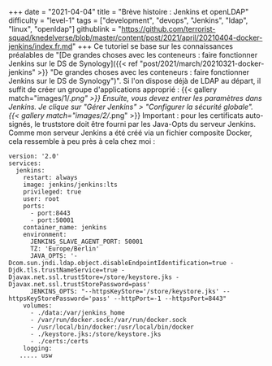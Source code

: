 +++
date = "2021-04-04"
title = "Brève histoire : Jenkins et openLDAP"
difficulty = "level-1"
tags = ["development", "devops", "Jenkins", "ldap", "linux", "openldap"]
githublink = "https://github.com/terrorist-squad/knedelverse/blob/master/content/post/2021/april/20210404-docker-jenkins/index.fr.md"
+++
Ce tutoriel se base sur les connaissances préalables de "[De grandes choses avec les conteneurs : faire fonctionner Jenkins sur le DS de Synology]({{< ref "post/2021/march/20210321-docker-jenkins" >}} "De grandes choses avec les conteneurs : faire fonctionner Jenkins sur le DS de Synology")". Si l'on dispose déjà de LDAP au départ, il suffit de créer un groupe d'applications approprié :
{{< gallery match="images/1/*.png" >}}
Ensuite, vous devez entrer les paramètres dans Jenkins. Je clique sur "Gérer Jenkins" > "Configurer la sécurité globale".
{{< gallery match="images/2/*.png" >}}
Important : pour les certificats auto-signés, le truststore doit être fourni par les Java-Opts du serveur Jenkins. Comme mon serveur Jenkins a été créé via un fichier composite Docker, cela ressemble à peu près à cela chez moi :
```
version: '2.0'
services:
  jenkins:
    restart: always
    image: jenkins/jenkins:lts
    privileged: true
    user: root
    ports:
      - port:8443
      - port:50001
    container_name: jenkins
    environment:
      JENKINS_SLAVE_AGENT_PORT: 50001
      TZ: 'Europe/Berlin'
      JAVA_OPTS: '-Dcom.sun.jndi.ldap.object.disableEndpointIdentification=true -Djdk.tls.trustNameService=true -Djavax.net.ssl.trustStore=/store/keystore.jks -Djavax.net.ssl.trustStorePassword=pass'
      JENKINS_OPTS: "--httpsKeyStore='/store/keystore.jks' --httpsKeyStorePassword='pass' --httpPort=-1 --httpsPort=8443"
    volumes:
      - ./data:/var/jenkins_home
      - /var/run/docker.sock:/var/run/docker.sock
      - /usr/local/bin/docker:/usr/local/bin/docker
      - ./keystore.jks:/store/keystore.jks
      - ./certs:/certs
    logging:
   ..... usw

   ```
